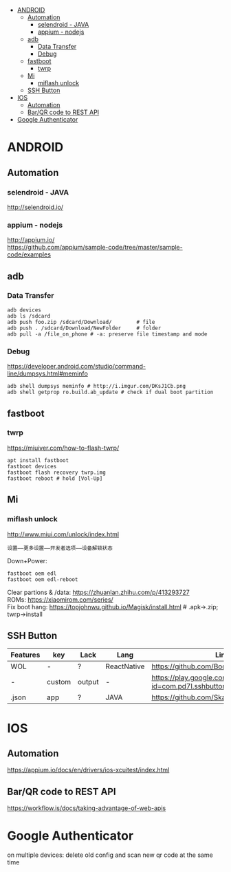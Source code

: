 <!-- TOC -->

- [ANDROID](#android)
  - [Automation](#automation)
    - [selendroid - JAVA](#selendroid---java)
    - [appium - nodejs](#appium---nodejs)
  - [adb](#adb)
    - [Data Transfer](#data-transfer)
    - [Debug](#debug)
  - [fastboot](#fastboot)
    - [twrp](#twrp)
  - [Mi](#mi)
    - [miflash unlock](#miflash-unlock)
  - [SSH Button](#ssh-button)
- [IOS](#ios)
  - [Automation](#automation-1)
  - [Bar/QR code to REST API](#barqr-code-to-rest-api)
- [Google Authenticator](#google-authenticator)

<!-- /TOC -->

# ANDROID
## Automation
### selendroid - JAVA
http://selendroid.io/

### appium - nodejs
http://appium.io/  
https://github.com/appium/sample-code/tree/master/sample-code/examples

## adb
### Data Transfer

    adb devices
    adb ls /sdcard
    adb push foo.zip /sdcard/Download/        # file
    adb push . /sdcard/Download/NewFolder     # folder
    adb pull -a /file_on_phone # -a: preserve file timestamp and mode

### Debug
https://developer.android.com/studio/command-line/dumpsys.html#meminfo

    adb shell dumpsys meminfo # http://i.imgur.com/DKsJ1Cb.png
    adb shell getprop ro.build.ab_update # check if dual boot partition

## fastboot
### twrp
https://miuiver.com/how-to-flash-twrp/

    apt install fastboot
    fastboot devices
    fastboot flash recovery twrp.img
    fastboot reboot # hold [Vol-Up]

## Mi
### miflash unlock
http://www.miui.com/unlock/index.html

    设置——更多设置——开发者选项——设备解锁状态

Down+Power: 

    fastboot oem edl
    fastboot oem edl-reboot

Clear partions & /data: https://zhuanlan.zhihu.com/p/413293727  
ROMs: https://xiaomirom.com/series/   
Fix boot hang: https://topjohnwu.github.io/Magisk/install.html  # .apk->.zip; twrp->install 

## SSH Button
|Features|key|Lack|Lang|Link|
|---|---|---|---|---|
|WOL|-|?|ReactNative|https://github.com/BootBoi/android-app|
|-|custom|output|-|https://play.google.com/store/apps/details?id=com.pd7l.sshbutton|
|.json|app|?|JAVA|https://github.com/Skarafaz/mercury|


# IOS
## Automation
https://appium.io/docs/en/drivers/ios-xcuitest/index.html

## Bar/QR code to REST API
https://workflow.is/docs/taking-advantage-of-web-apis    

# Google Authenticator
on multiple devices: delete old config and scan new qr code at the same time
